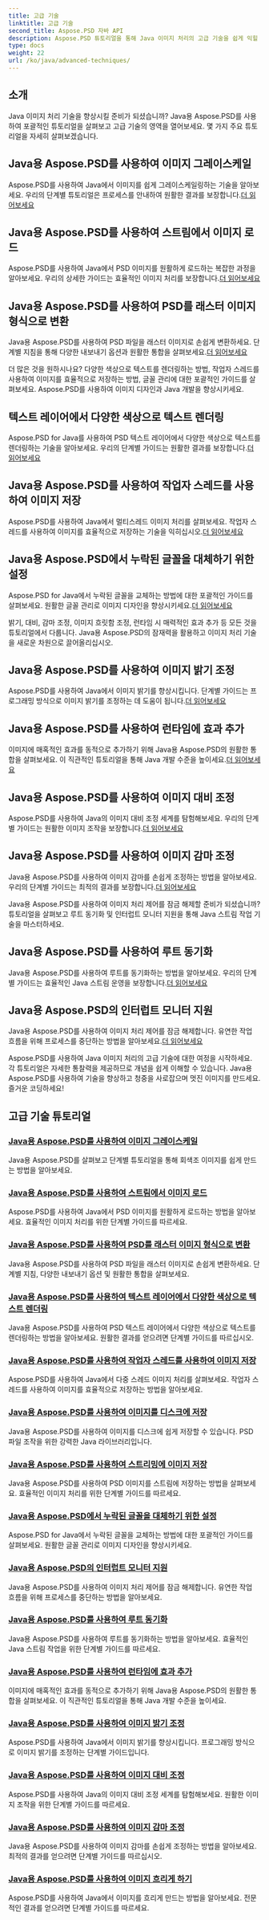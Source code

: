 ```yaml
---
title: 고급 기술
linktitle: 고급 기술
second_title: Aspose.PSD 자바 API
description: Aspose.PSD 튜토리얼을 통해 Java 이미지 처리의 고급 기술을 쉽게 익힐 수 있습니다. 그레이스케일, 로드, 변환, 텍스트 렌더링, 효율적인 저장 등!
type: docs
weight: 22
url: /ko/java/advanced-techniques/
---
```

## 소개

Java 이미지 처리 기술을 향상시킬 준비가 되셨습니까? Java용 Aspose.PSD를 사용하여 포괄적인 튜토리얼을 살펴보고 고급 기술의 영역을 열어보세요. 몇 가지 주요 튜토리얼을 자세히 살펴보겠습니다.

## Java용 Aspose.PSD를 사용하여 이미지 그레이스케일
Aspose.PSD를 사용하여 Java에서 이미지를 쉽게 그레이스케일링하는 기술을 알아보세요. 우리의 단계별 튜토리얼은 프로세스를 안내하여 원활한 결과를 보장합니다.[더 읽어보세요](./grayscale-image/)

## Java용 Aspose.PSD를 사용하여 스트림에서 이미지 로드
 Aspose.PSD를 사용하여 Java에서 PSD 이미지를 원활하게 로드하는 복잡한 과정을 알아보세요. 우리의 상세한 가이드는 효율적인 이미지 처리를 보장합니다.[더 읽어보세요](./loading-images-from-stream/)

## Java용 Aspose.PSD를 사용하여 PSD를 래스터 이미지 형식으로 변환
 Java용 Aspose.PSD를 사용하여 PSD 파일을 래스터 이미지로 손쉽게 변환하세요. 단계별 지침을 통해 다양한 내보내기 옵션과 원활한 통합을 살펴보세요.[더 읽어보세요](./convert-psd-to-raster-formats/)

더 많은 것을 원하시나요? 다양한 색상으로 텍스트를 렌더링하는 방법, 작업자 스레드를 사용하여 이미지를 효율적으로 저장하는 방법, 글꼴 관리에 대한 포괄적인 가이드를 살펴보세요. Aspose.PSD를 사용하여 이미지 디자인과 Java 개발을 향상시키세요.

## 텍스트 레이어에서 다양한 색상으로 텍스트 렌더링
Aspose.PSD for Java를 사용하여 PSD 텍스트 레이어에서 다양한 색상으로 텍스트를 렌더링하는 기술을 알아보세요. 우리의 단계별 가이드는 원활한 결과를 보장합니다.[더 읽어보세요](./render-text-different-colors/)

## Java용 Aspose.PSD를 사용하여 작업자 스레드를 사용하여 이미지 저장
 Aspose.PSD를 사용하여 Java에서 멀티스레드 이미지 처리를 살펴보세요. 작업자 스레드를 사용하여 이미지를 효율적으로 저장하는 기술을 익히십시오.[더 읽어보세요](./save-images-worker-threads/)

## Java용 Aspose.PSD에서 누락된 글꼴을 대체하기 위한 설정
 Aspose.PSD for Java에서 누락된 글꼴을 교체하는 방법에 대한 포괄적인 가이드를 살펴보세요. 원활한 글꼴 관리로 이미지 디자인을 향상시키세요.[더 읽어보세요](./settings-replacing-missing-fonts/)

밝기, 대비, 감마 조정, 이미지 흐릿함 조정, 런타임 시 매력적인 효과 추가 등 모든 것을 튜토리얼에서 다룹니다. Java용 Aspose.PSD의 잠재력을 활용하고 이미지 처리 기술을 새로운 차원으로 끌어올리십시오.

## Java용 Aspose.PSD를 사용하여 이미지 밝기 조정
 Aspose.PSD를 사용하여 Java에서 이미지 밝기를 향상시킵니다. 단계별 가이드는 프로그래밍 방식으로 이미지 밝기를 조정하는 데 도움이 됩니다.[더 읽어보세요](./adjust-brightness/)

## Java용 Aspose.PSD를 사용하여 런타임에 효과 추가
 이미지에 매혹적인 효과를 동적으로 추가하기 위해 Java용 Aspose.PSD의 원활한 통합을 살펴보세요. 이 직관적인 튜토리얼을 통해 Java 개발 수준을 높이세요.[더 읽어보세요](./add-effects-runtime/)

## Java용 Aspose.PSD를 사용하여 이미지 대비 조정
 Aspose.PSD를 사용하여 Java의 이미지 대비 조정 세계를 탐험해보세요. 우리의 단계별 가이드는 원활한 이미지 조작을 보장합니다.[더 읽어보세요](./adjust-contrast/)

## Java용 Aspose.PSD를 사용하여 이미지 감마 조정
 Java용 Aspose.PSD를 사용하여 이미지 감마를 손쉽게 조정하는 방법을 알아보세요. 우리의 단계별 가이드는 최적의 결과를 보장합니다.[더 읽어보세요](./adjust-gamma/)

Java용 Aspose.PSD를 사용하여 이미지 처리 제어를 잠금 해제할 준비가 되셨습니까? 튜토리얼을 살펴보고 루트 동기화 및 인터럽트 모니터 지원을 통해 Java 스트림 작업 기술을 마스터하세요.

## Java용 Aspose.PSD를 사용하여 루트 동기화
 Java용 Aspose.PSD를 사용하여 루트를 동기화하는 방법을 알아보세요. 우리의 단계별 가이드는 효율적인 Java 스트림 운영을 보장합니다.[더 읽어보세요](./synchronize-root/)

## Java용 Aspose.PSD의 인터럽트 모니터 지원
 Java용 Aspose.PSD를 사용하여 이미지 처리 제어를 잠금 해제합니다. 유연한 작업 흐름을 위해 프로세스를 중단하는 방법을 알아보세요.[더 읽어보세요](./support-interrupt-monitor/)

Aspose.PSD를 사용하여 Java 이미지 처리의 고급 기술에 대한 여정을 시작하세요. 각 튜토리얼은 자세한 통찰력을 제공하므로 개념을 쉽게 이해할 수 있습니다. Java용 Aspose.PSD를 사용하여 기술을 향상하고 청중을 사로잡으며 멋진 이미지를 만드세요. 즐거운 코딩하세요!
## 고급 기술 튜토리얼
### [Java용 Aspose.PSD를 사용하여 이미지 그레이스케일](./grayscale-image/)
Java용 Aspose.PSD를 살펴보고 단계별 튜토리얼을 통해 회색조 이미지를 쉽게 만드는 방법을 알아보세요.
### [Java용 Aspose.PSD를 사용하여 스트림에서 이미지 로드](./loading-images-from-stream/)
Aspose.PSD를 사용하여 Java에서 PSD 이미지를 원활하게 로드하는 방법을 알아보세요. 효율적인 이미지 처리를 위한 단계별 가이드를 따르세요.
### [Java용 Aspose.PSD를 사용하여 PSD를 래스터 이미지 형식으로 변환](./convert-psd-to-raster-formats/)
Java용 Aspose.PSD를 사용하여 PSD 파일을 래스터 이미지로 손쉽게 변환하세요. 단계별 지침, 다양한 내보내기 옵션 및 원활한 통합을 살펴보세요.
### [Java용 Aspose.PSD를 사용하여 텍스트 레이어에서 다양한 색상으로 텍스트 렌더링](./render-text-different-colors/)
Java용 Aspose.PSD를 사용하여 PSD 텍스트 레이어에서 다양한 색상으로 텍스트를 렌더링하는 방법을 알아보세요. 원활한 결과를 얻으려면 단계별 가이드를 따르십시오.
### [Java용 Aspose.PSD를 사용하여 작업자 스레드를 사용하여 이미지 저장](./save-images-worker-threads/)
Aspose.PSD를 사용하여 Java에서 다중 스레드 이미지 처리를 살펴보세요. 작업자 스레드를 사용하여 이미지를 효율적으로 저장하는 방법을 알아보세요.
### [Java용 Aspose.PSD를 사용하여 이미지를 디스크에 저장](./save-images-to-disk/)
Java용 Aspose.PSD를 사용하여 이미지를 디스크에 쉽게 저장할 수 있습니다. PSD 파일 조작을 위한 강력한 Java 라이브러리입니다.
### [Java용 Aspose.PSD를 사용하여 스트리밍에 이미지 저장](./save-images-to-stream/)
Java용 Aspose.PSD를 사용하여 PSD 이미지를 스트림에 저장하는 방법을 살펴보세요. 효율적인 이미지 처리를 위한 단계별 가이드를 따르세요.
### [Java용 Aspose.PSD에서 누락된 글꼴을 대체하기 위한 설정](./settings-replacing-missing-fonts/)
Aspose.PSD for Java에서 누락된 글꼴을 교체하는 방법에 대한 포괄적인 가이드를 살펴보세요. 원활한 글꼴 관리로 이미지 디자인을 향상시키세요.
### [Java용 Aspose.PSD의 인터럽트 모니터 지원](./support-interrupt-monitor/)
Java용 Aspose.PSD를 사용하여 이미지 처리 제어를 잠금 해제합니다. 유연한 작업 흐름을 위해 프로세스를 중단하는 방법을 알아보세요.
### [Java용 Aspose.PSD를 사용하여 루트 동기화](./synchronize-root/)
Java용 Aspose.PSD를 사용하여 루트를 동기화하는 방법을 알아보세요. 효율적인 Java 스트림 작업을 위한 단계별 가이드를 따르세요.
### [Java용 Aspose.PSD를 사용하여 런타임에 효과 추가](./add-effects-runtime/)
이미지에 매혹적인 효과를 동적으로 추가하기 위해 Java용 Aspose.PSD의 원활한 통합을 살펴보세요. 이 직관적인 튜토리얼을 통해 Java 개발 수준을 높이세요.
### [Java용 Aspose.PSD를 사용하여 이미지 밝기 조정](./adjust-brightness/)
Aspose.PSD를 사용하여 Java에서 이미지 밝기를 향상시킵니다. 프로그래밍 방식으로 이미지 밝기를 조정하는 단계별 가이드입니다. 
### [Java용 Aspose.PSD를 사용하여 이미지 대비 조정](./adjust-contrast/)
Aspose.PSD를 사용하여 Java의 이미지 대비 조정 세계를 탐험해보세요. 원활한 이미지 조작을 위한 단계별 가이드를 따르세요.
### [Java용 Aspose.PSD를 사용하여 이미지 감마 조정](./adjust-gamma/)
Java용 Aspose.PSD를 사용하여 이미지 감마를 손쉽게 조정하는 방법을 알아보세요. 최적의 결과를 얻으려면 단계별 가이드를 따르십시오.
### [Java용 Aspose.PSD를 사용하여 이미지 흐리게 하기](./blur-image/)
Aspose.PSD를 사용하여 Java에서 이미지를 흐리게 만드는 방법을 알아보세요. 전문적인 결과를 얻으려면 단계별 가이드를 따르세요.